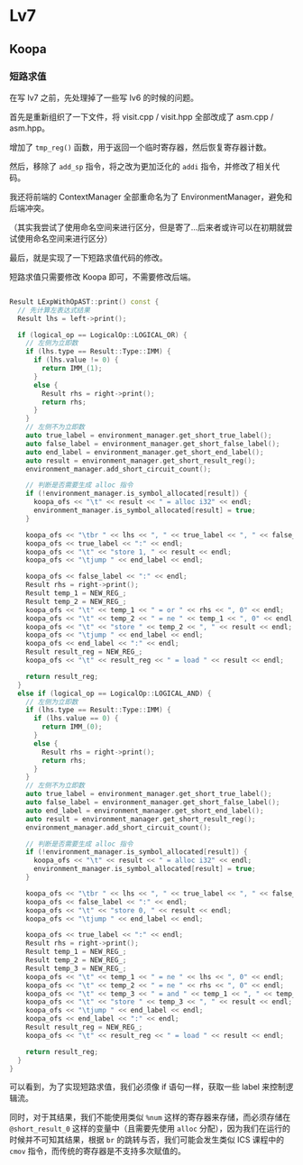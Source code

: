 # Lv7

## Koopa

### 短路求值

在写 lv7 之前，先处理掉了一些写 lv6 的时候的问题。

首先是重新组织了一下文件，将 visit.cpp / visit.hpp 全部改成了 asm.cpp / asm.hpp。

增加了 `tmp_reg()` 函数，用于返回一个临时寄存器，然后恢复寄存器计数。

然后，移除了 `add_sp` 指令，将之改为更加泛化的 `addi` 指令，并修改了相关代码。

我还将前端的 ContextManager 全部重命名为了 EnvironmentManager，避免和后端冲突。

（其实我尝试了使用命名空间来进行区分，但是寄了...后来者或许可以在初期就尝试使用命名空间来进行区分）

最后，就是实现了一下短路求值代码的修改。

短路求值只需要修改 Koopa 即可，不需要修改后端。

```cpp

Result LExpWithOpAST::print() const {
  // 先计算左表达式结果
  Result lhs = left->print();

  if (logical_op == LogicalOp::LOGICAL_OR) {
    // 左侧为立即数
    if (lhs.type == Result::Type::IMM) {
      if (lhs.value != 0) {
        return IMM_(1);
      }
      else {
        Result rhs = right->print();
        return rhs;
      }
    }
    // 左侧不为立即数
    auto true_label = environment_manager.get_short_true_label();
    auto false_label = environment_manager.get_short_false_label();
    auto end_label = environment_manager.get_short_end_label();
    auto result = environment_manager.get_short_result_reg();
    environment_manager.add_short_circuit_count();

    // 判断是否需要生成 alloc 指令
    if (!environment_manager.is_symbol_allocated[result]) {
      koopa_ofs << "\t" << result << " = alloc i32" << endl;
      environment_manager.is_symbol_allocated[result] = true;
    }

    koopa_ofs << "\tbr " << lhs << ", " << true_label << ", " << false_label << endl;
    koopa_ofs << true_label << ":" << endl;
    koopa_ofs << "\t" << "store 1, " << result << endl;
    koopa_ofs << "\tjump " << end_label << endl;

    koopa_ofs << false_label << ":" << endl;
    Result rhs = right->print();
    Result temp_1 = NEW_REG_;
    Result temp_2 = NEW_REG_;
    koopa_ofs << "\t" << temp_1 << " = or " << rhs << ", 0" << endl;
    koopa_ofs << "\t" << temp_2 << " = ne " << temp_1 << ", 0" << endl;
    koopa_ofs << "\t" << "store " << temp_2 << ", " << result << endl;
    koopa_ofs << "\tjump " << end_label << endl;
    koopa_ofs << end_label << ":" << endl;
    Result result_reg = NEW_REG_;
    koopa_ofs << "\t" << result_reg << " = load " << result << endl;

    return result_reg;
  }
  else if (logical_op == LogicalOp::LOGICAL_AND) {
    // 左侧为立即数
    if (lhs.type == Result::Type::IMM) {
      if (lhs.value == 0) {
        return IMM_(0);
      }
      else {
        Result rhs = right->print();
        return rhs;
      }
    }
    // 左侧不为立即数
    auto true_label = environment_manager.get_short_true_label();
    auto false_label = environment_manager.get_short_false_label();
    auto end_label = environment_manager.get_short_end_label();
    auto result = environment_manager.get_short_result_reg();
    environment_manager.add_short_circuit_count();

    // 判断是否需要生成 alloc 指令
    if (!environment_manager.is_symbol_allocated[result]) {
      koopa_ofs << "\t" << result << " = alloc i32" << endl;
      environment_manager.is_symbol_allocated[result] = true;
    }

    koopa_ofs << "\tbr " << lhs << ", " << true_label << ", " << false_label << endl;
    koopa_ofs << false_label << ":" << endl;
    koopa_ofs << "\t" << "store 0, " << result << endl;
    koopa_ofs << "\tjump " << end_label << endl;

    koopa_ofs << true_label << ":" << endl;
    Result rhs = right->print();
    Result temp_1 = NEW_REG_;
    Result temp_2 = NEW_REG_;
    Result temp_3 = NEW_REG_;
    koopa_ofs << "\t" << temp_1 << " = ne " << lhs << ", 0" << endl;
    koopa_ofs << "\t" << temp_2 << " = ne " << rhs << ", 0" << endl;
    koopa_ofs << "\t" << temp_3 << " = and " << temp_1 << ", " << temp_2 << endl;
    koopa_ofs << "\t" << "store " << temp_3 << ", " << result << endl;
    koopa_ofs << "\tjump " << end_label << endl;
    koopa_ofs << end_label << ":" << endl;
    Result result_reg = NEW_REG_;
    koopa_ofs << "\t" << result_reg << " = load " << result << endl;

    return result_reg;
  }
}
```

可以看到，为了实现短路求值，我们必须像 if 语句一样，获取一些 label 来控制逻辑流。

同时，对于其结果，我们不能使用类似 `%num` 这样的寄存器来存储，而必须存储在 `@short_result_0` 这样的变量中（且需要先使用 `alloc` 分配），因为我们在运行的时候并不可知其结果，根据 `br` 的跳转与否，我们可能会发生类似 ICS 课程中的 `cmov` 指令，而传统的寄存器是不支持多次赋值的。


### 